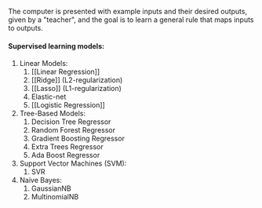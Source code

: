 The computer is presented with example inputs and their desired outputs, given by a "teacher", and the goal is to learn a general rule that maps inputs to outputs.

#### Supervised learning models:

1. Linear Models:
	1. [[Linear Regression]]
	2. [[Ridge]] (L2-regularization)
	3. [[Lasso]] (L1-regularization)
	4. Elastic-net
	5. [[Logistic Regression]]
2. Tree-Based Models:
	1. Decision Tree Regressor
	2. Random Forest Regressor
	3. Gradient Boosting Regressor
	4. Extra Trees Regressor
	5. Ada Boost Regressor
3. Support Vector Machines (SVM):
	1. SVR
4. Naive Bayes:
	1. GaussianNB
	2. MultinomialNB